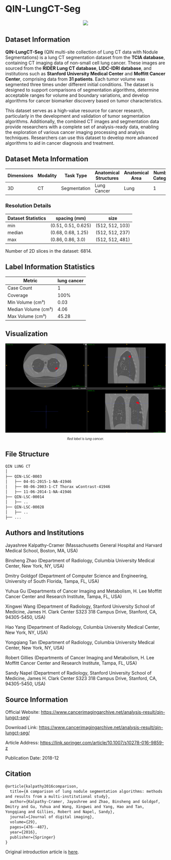 # QIN-LungCT-Seg

<div align="center">
    <a href="https://github.com/openmedlab/"><img width="700px" height="auto" src="appendix/QIN-LungCT-Seg_0.png"></a>
</div>
<p style="text-align:center;font-size:10px;"><em></em></p>

## Dataset Information

**QIN-LungCT-Seg** (QIN multi-site collection of Lung CT data with Nodule Segmentations) is a lung CT segmentation dataset from the **TCIA database**, containing CT imaging data of non-small cell lung cancer. These images are sourced from the **RIDER Lung CT database**, **LIDC-IDRI database**, and institutions such as **Stanford University Medical Center** and **Moffitt Cancer Center**, comprising data from **31 patients**. Each tumor volume was segmented three times under different initial conditions. The dataset is designed to support comparisons of segmentation algorithms, determine acceptable ranges for volume and boundary variations, and develop algorithms for cancer biomarker discovery based on tumor characteristics.

This dataset serves as a high-value resource for cancer research, particularly in the development and validation of tumor segmentation algorithms. Additionally, the combined CT images and segmentation data provide researchers with a complete set of analysis-ready data, enabling the exploration of various cancer imaging processing and analysis techniques. Researchers can use this dataset to develop more advanced algorithms to aid in cancer diagnosis and treatment.

## Dataset Meta Information

| Dimensions | Modality | Task Type     | Anatomical Structures | Anatomical Area | Number of Categories | Data Volume | File Format |
|------------|----------|---------------|-----------------------|-----------------|----------------------|-------------|-------------|
| 3D         | CT       | Segmentation  | Lung Cancer           | Lung            | 1                    | 31          | .dcm        |


### Resolution Details

| Dataset Statistics | spacing (mm)        | size             |
|--------------------|---------------------|------------------|
| min                | (0.51, 0.51, 0.625) | (512, 512, 103)  |
| median             | (0.68, 0.68, 1.25)  | (512, 512, 237)  |
| max                | (0.86, 0.86, 3.0)   | (512, 512, 481)  |

Number of 2D slices in the dataset: 6814.

## Label Information Statistics

| Metric                | lung cancer |
|-----------------------|-------------|
| Case Count            | 1           |
| Coverage              | 100%        |
| Min Volume (cm³)      | 0.03        |
| Median Volume (cm³)   | 4.06        |
| Max Volume (cm³)      | 45.28       |

## Visualization

<div align="center">
    <a href="https://github.com/openmedlab/"><img width="700px" height="auto" src="appendix/QIN-LungCT-Seg_1.png"></a>
</div>
<p style="text-align:center;font-size:10px;"><em>Red label is lung cancer.</em></p>

## File Structure

``` 
QIN LUNG CT
│
├── QIN-LSC-0003
│   ├── 04-01-2015-1-NA-41946
│   ├── 08-06-2003-1-CT Thorax wContrast-41946
│   ├── 11-06-2014-1-NA-41946
├── QIN-LSC-00014
│   ├── ..
├── QIN-LSC-00028
│   ├── ..
├── ...
```

## Authors and Institutions

Jayashree Kalpathy-Cramer (Massachusetts General Hospital and Harvard Medical School, Boston, MA, USA)

Binsheng Zhao (Department of Radiology, Columbia University Medical Center, New York, NY, USA)

Dmitry Goldgof (Department of Computer Science and Engineering, University of South Florida, Tampa, FL, USA)

Yuhua Gu (Departments of Cancer Imaging and Metabolism, H. Lee Moffitt Cancer Center and Research Institute, Tampa, FL, USA)

Xingwei Wang (Department of Radiology, Stanford University School of Medicine, James H. Clark Center S323 318 Campus Drive, Stanford, CA, 94305-5450, USA)

Hao Yang (Department of Radiology, Columbia University Medical Center, New York, NY, USA)

Yongqiang Tan (Department of Radiology, Columbia University Medical Center, New York, NY, USA)

Robert Gillies (Departments of Cancer Imaging and Metabolism, H. Lee Moffitt Cancer Center and Research Institute, Tampa, FL, USA)

Sandy Napel (Department of Radiology, Stanford University School of Medicine, James H. Clark Center S323 318 Campus Drive, Stanford, CA, 94305-5450, USA)

## Source Information

Official Website: https://www.cancerimagingarchive.net/analysis-result/qin-lungct-seg/

Download Link: https://www.cancerimagingarchive.net/analysis-result/qin-lungct-seg/

Article Address: https://link.springer.com/article/10.1007/s10278-016-9859-z

Publication Date: 2018-12

## Citation

``` 
@article{kalpathy2016comparison,
  title={A comparison of lung nodule segmentation algorithms: methods and results from a multi-institutional study},
  author={Kalpathy-Cramer, Jayashree and Zhao, Binsheng and Goldgof, Dmitry and Gu, Yuhua and Wang, Xingwei and Yang, Hao and Tan, Yongqiang and Gillies, Robert and Napel, Sandy},
  journal={Journal of digital imaging},
  volume={29},
  pages={476--487},
  year={2016},
  publisher={Springer}
}
```

Original introduction article is [here](https://zhuanlan.zhihu.com/p/1197048780).